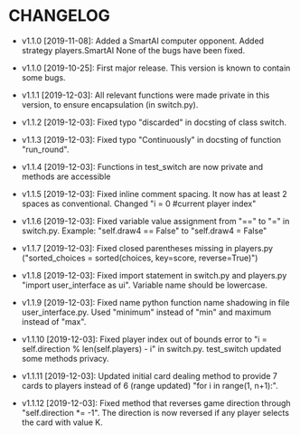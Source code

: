 # CHANGELOG

* v1.1.0 [2019-11-08]: Added a SmartAI computer opponent.
  Added strategy players.SmartAI
  None of the bugs have been fixed.

* v1.1.0 [2019-10-25]: First major release.
  This version is known to contain some bugs.

* v1.1.1 [2019-12-03]: All relevant functions were made private in this version, to ensure encapsulation
  (in switch.py).

* v1.1.2 [2019-12-03]: Fixed typo "discarded" in docsting of class switch.

* v1.1.3 [2019-12-03]: Fixed typo "Continuously" in docsting of function "run_round".

* v1.1.4 [2019-12-03]: Functions in test_switch are now private and methods are accessible

* v1.1.5 [2019-12-03]: Fixed inline comment spacing. It now has at least 2 spaces as conventional. Changed
"i = 0  #current player index" 

* v1.1.6 [2019-12-03]: Fixed variable value assignment from "==" to "=" in switch.py. Example:
"self.draw4 == False" to "self.draw4 = False"

* v1.1.7 [2019-12-03]: Fixed closed parentheses missing in players.py 
("sorted_choices = sorted(choices, key=score, reverse=True)")

* v1.1.8 [2019-12-03]: Fixed import statement in switch.py and players.py "import user_interface as ui". Variable
name should be lowercase. 

* v1.1.9 [2019-12-03]: Fixed name python function name shadowing in file user_interface.py. Used "minimum" instead of
"min" and maximum instead of "max".

* v1.1.10 [2019-12-03]: Fixed player index out of bounds error to "i = self.direction % len(self.players) - i" in
switch.py. test_switch updated some methods privacy.

* v1.1.11 [2019-12-03]: Updated initial card dealing method to provide 7 cards to players instead of 6 (range updated)
"for i in range(1, n+1):".

* v1.1.12 [2019-12-03]: Fixed method that reverses game direction through "self.direction *= -1". The direction is 
now reversed if any player selects the card with value K.



